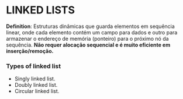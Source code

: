 # LINKED LISTS

**Definition**: Estruturas dinâmicas que guarda elementos em sequência linear, onde cada elemento contém um campo para dados e outro para armazenar o endereço de memória (ponteiro) para o próximo nó da sequência. **Não requer alocação sequencial e é muito eficiente em inserção/remoção.**       

### Types of linked list

- Singly linked list.
- Doubly linked list.
- Circular linked list.


